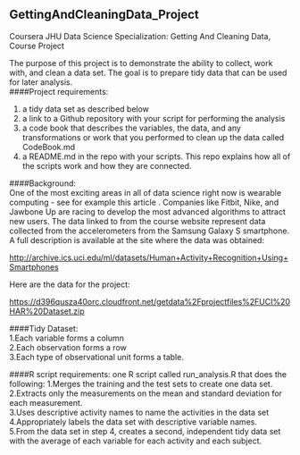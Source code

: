 ## GettingAndCleaningData_Project
Coursera JHU Data Science Specialization: Getting And Cleaning Data, Course Project

The purpose of this project is to demonstrate the ability to collect, work with, and clean a data set. The goal is to prepare tidy data that can be used for later analysis.    
####Project requirements:
1) a tidy data set as described below  
2) a link to a Github repository with your script for performing the analysis  
3) a code book that describes the variables, the data, and any transformations or work that you performed to clean up the data called CodeBook.md  
4) a README.md in the repo with your scripts. This repo explains how all of the scripts work and how they are connected.  

####Background:  
One of the most exciting areas in all of data science right now is wearable computing - see for example  this article . Companies like Fitbit, Nike, and Jawbone Up are racing to develop the most advanced algorithms to attract new users. The data linked to from the course website represent data collected from the accelerometers from the Samsung Galaxy S smartphone. A full description is available at the site where the data was obtained: 

http://archive.ics.uci.edu/ml/datasets/Human+Activity+Recognition+Using+Smartphones 

Here are the data for the project: 

https://d396qusza40orc.cloudfront.net/getdata%2Fprojectfiles%2FUCI%20HAR%20Dataset.zip 

####Tidy Dataset:   
1.Each variable forms a column   
2.Each observation forms a row   
3.Each type of observational unit forms a table.   

####R script requirements: one R script called run_analysis.R that does the following:
1.Merges the training and the test sets to create one data set.  
2.Extracts only the measurements on the mean and standard deviation for each measurement.   
3.Uses descriptive activity names to name the activities in the data set  
4.Appropriately labels the data set with descriptive variable names.   
5.From the data set in step 4, creates a second, independent tidy data set with the average of each variable for each activity and each subject.  

